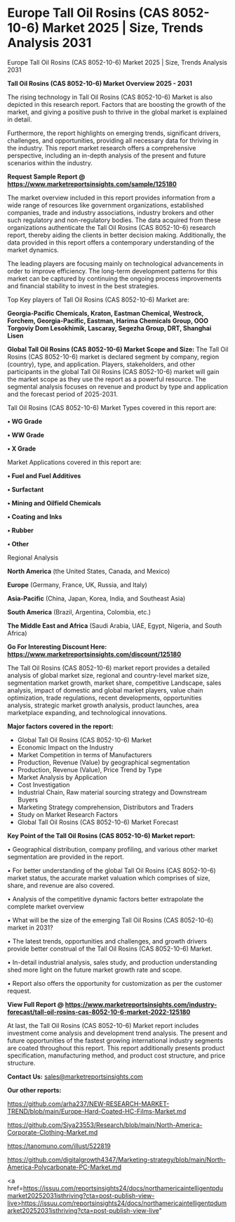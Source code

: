 # Europe Tall Oil Rosins (CAS 8052-10-6) Market 2025 | Size, Trends Analysis 2031
Europe Tall Oil Rosins (CAS 8052-10-6) Market 2025 | Size, Trends Analysis 2031

<Strong> Tall Oil Rosins (CAS 8052-10-6) Market Overview 2025 - 2031</strong>

The rising technology in Tall Oil Rosins (CAS 8052-10-6) Market is also depicted in this research report. Factors that are boosting the growth of the market, and giving a positive push to thrive in the global market is explained in detail.

Furthermore, the report highlights on emerging trends, significant drivers, challenges, and opportunities, providing all necessary data for thriving in the industry. This report market research offers a comprehensive perspective, including an in-depth analysis of the present and future scenarios within the industry.

<strong>Request Sample Report @ <a href=https://www.marketreportsinsights.com/sample/125180>https://www.marketreportsinsights.com/sample/125180</a></strong>

The market overview included in this report provides information from a wide range of resources like government organizations, established companies, trade and industry associations, industry brokers and other such regulatory and non-regulatory bodies. The data acquired from these organizations authenticate the Tall Oil Rosins (CAS 8052-10-6) research report, thereby aiding the clients in better decision making. Additionally, the data provided in this report offers a contemporary understanding of the market dynamics.

The leading players are focusing mainly on technological advancements in order to improve efficiency. The long-term development patterns for this market can be captured by continuing the ongoing process improvements and financial stability to invest in the best strategies.

Top Key players of Tall Oil Rosins (CAS 8052-10-6) Market are:

<strong>Georgia-Pacific Chemicals, Kraton, Eastman Chemical, Westrock, Forchem, Georgia-Pacific, Eastman, Harima Chemicals Group, OOO Torgoviy Dom Lesokhimik, Lascaray, Segezha Group, DRT, Shanghai Lisen</strong>

<strong><b>Global Tall Oil Rosins (CAS 8052-10-6) Market Scope and Size:</b></strong>
The Tall Oil Rosins (CAS 8052-10-6) market is declared segment by company, region (country), type, and application. Players, stakeholders, and other participants in the global Tall Oil Rosins (CAS 8052-10-6) market will gain the market scope as they use the report as a powerful resource. The segmental analysis focuses on revenue and product by type and application and the forecast period of 2025-2031.

Tall Oil Rosins (CAS 8052-10-6) Market Types covered in this report are:

<strong>• WG Grade

• WW Grade

• X Grade</strong>

Market Applications covered in this report are:

<strong>• Fuel and Fuel Additives

• Surfactant

• Mining and Oilfield Chemicals

• Coating and Inks

• Rubber

• Other</strong> 

Regional Analysis

<strong>North America</strong> (the United States, Canada, and Mexico)

<strong>Europe</strong> (Germany, France, UK, Russia, and Italy)

<strong>Asia-Pacific</strong> (China, Japan, Korea, India, and Southeast Asia)

<strong>South America</strong> (Brazil, Argentina, Colombia, etc.)

<strong>The Middle East and Africa</strong> (Saudi Arabia, UAE, Egypt, Nigeria, and South Africa)

<strong>Go For Interesting Discount Here: <a href=https://www.marketreportsinsights.com/discount/125180>https://www.marketreportsinsights.com/discount/125180</a></strong>

The Tall Oil Rosins (CAS 8052-10-6) market report provides a detailed analysis of global market size, regional and country-level market size, segmentation market growth, market share, competitive Landscape, sales analysis, impact of domestic and global market players, value chain optimization, trade regulations, recent developments, opportunities analysis, strategic market growth analysis, product launches, area marketplace expanding, and technological innovations.

<strong><b>Major factors covered in the report:</b></strong>
<ul>
  <li>Global Tall Oil Rosins (CAS 8052-10-6) Market </li>
  <li>Economic Impact on the Industry</li>
  <li>Market Competition in terms of Manufacturers</li>
  <li>Production, Revenue (Value) by geographical segmentation</li>
  <li>Production, Revenue (Value), Price Trend by Type</li>
  <li>Market Analysis by Application</li>
  <li>Cost Investigation</li>
  <li>Industrial Chain, Raw material sourcing strategy and Downstream Buyers</li>
  <li>Marketing Strategy comprehension, Distributors and Traders</li>
  <li>Study on Market Research Factors</li>
  <li>Global Tall Oil Rosins (CAS 8052-10-6) Market Forecast</li>
</ul>

<strong><b>Key Point of the Tall Oil Rosins (CAS 8052-10-6) Market report:</b></strong>

• Geographical distribution, company profiling, and various other market segmentation are provided in the report.

• For better understanding of the global Tall Oil Rosins (CAS 8052-10-6) market status, the accurate market valuation which comprises of size, share, and revenue are also covered.

• Analysis of the competitive dynamic factors better extrapolate the complete market overview

• What will be the size of the emerging Tall Oil Rosins (CAS 8052-10-6) market in 2031?

• The latest trends, opportunities and challenges, and growth drivers provide better construal of the Tall Oil Rosins (CAS 8052-10-6) Market.

• In-detail industrial analysis, sales study, and production understanding shed more light on the future market growth rate and scope.

• Report also offers the opportunity for customization as per the customer request.

<strong><b>View Full Report @ <a href=https://www.marketreportsinsights.com/industry-forecast/tall-oil-rosins-cas-8052-10-6-market-2022-125180>https://www.marketreportsinsights.com/industry-forecast/tall-oil-rosins-cas-8052-10-6-market-2022-125180</a></b></strong>


At last, the Tall Oil Rosins (CAS 8052-10-6) Market report includes investment come analysis and development trend analysis. The present and future opportunities of the fastest growing international industry segments are coated throughout this report. This report additionally presents product specification, manufacturing method, and product cost structure, and price structure.

<strong>Contact Us:</strong>
sales@marketreportsinsights.com

<strong>Our other reports:</strong>

<a href=https://github.com/arha237/NEW-RESEARCH-MARKET-TREND/blob/main/Europe-Hard-Coated-HC-Films-Market.md>https://github.com/arha237/NEW-RESEARCH-MARKET-TREND/blob/main/Europe-Hard-Coated-HC-Films-Market.md</a>

<a href=https://github.com/Siya23553/Research/blob/main/North-America-Corporate-Clothing-Market.md>https://github.com/Siya23553/Research/blob/main/North-America-Corporate-Clothing-Market.md</a>

<a href=https://tanomuno.com/illust/522819>https://tanomuno.com/illust/522819</a>

<a href=https://github.com/digitalgrowth4347/Marketing-strategy/blob/main/North-America-Polycarbonate-PC-Market.md>https://github.com/digitalgrowth4347/Marketing-strategy/blob/main/North-America-Polycarbonate-PC-Market.md</a>

<a href=https://issuu.com/reportsinsights24/docs/northamericaintelligentpdumarket20252031isthriving?cta=post-publish-view-live>https://issuu.com/reportsinsights24/docs/northamericaintelligentpdumarket20252031isthriving?cta=post-publish-view-live</a>"
